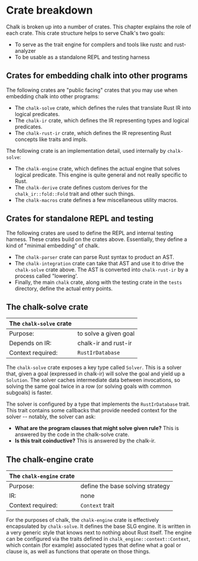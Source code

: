 # Crate breakdown

Chalk is broken up into a number of crates. This chapter explains the
role of each crate. This crate structure helps to serve Chalk's two goals:

* To serve as the trait engine for compilers and tools like rustc and rust-analyzer
* To be usable as a standalone REPL and testing harness

## Crates for embedding chalk into other programs

The following crates are "public facing" crates that you may use when embedding chalk into
other programs:

* The `chalk-solve` crate, which defines the rules that translate Rust IR into logical predicates.
* The `chalk-ir` crate, which defines the IR representing types and logical predicates.
* The `chalk-rust-ir` crate, which defines the IR representing Rust concepts like traits and impls.

The following crate is an implementation detail, used internally by `chalk-solve`:

* The `chalk-engine` crate, which defines the actual engine that solves logical predicate. This
  engine is quite general and not really specific to Rust.
* The `chalk-derive` crate defines custom derives for the `chalk_ir::fold::Fold` trait and other
  such things.
* The `chalk-macros` crate defines a few miscellaneous utility macros.

## Crates for standalone REPL and testing

The following crates are used to define the REPL and internal testing
harness. These crates build on the crates above. Essentially, they
define a kind of "minimal embedding" of chalk.

* The `chalk-parser` crate can parse Rust syntax to product an AST.
* The `chalk-integration` crate can take that AST and use it to drive
  the `chalk-solve` crate above. The AST is converted into
  `chalk-rust-ir` by a process called "lowering'.
* Finally, the main `chalk` crate, along with the testing crate in the
  `tests` directory, define the actual entry points.

## The chalk-solve crate

| The `chalk-solve` crate | |
|---|--- |
| Purpose:  | to solve a given goal |
| Depends on IR:  | chalk-ir and rust-ir   |
| Context required:  | `RustIrDatabase` |

The `chalk-solve` crate exposes a key type called `Solver`.  This is a
solver that, given a goal (expressed in chalk-ir) will solve the goal
and yield up a `Solution`. The solver caches intermediate data between
invocations, so solving the same goal twice in a row (or solving goals
with common subgoals) is faster.

The solver is configured by a type that implements the
`RustIrDatabase` trait. This trait contains some callbacks that
provide needed context for the solver -- notably, the solver can ask:

- **What are the program clauses that might solve given rule?** This
  is answered by the code in the chalk-solve crate.
- **Is this trait coinductive?** This is answered by the chalk-ir.


## The chalk-engine crate

| The `chalk-engine` crate  |   |
|---|--- |
| Purpose:  | define the base solving strategy |
| IR:  | none   |
| Context required:  | `Context` trait |

For the purposes of chalk, the `chalk-engine` crate is effectively
encapsulated by `chalk-solve`.  It defines the base SLG engine. It is
written in a very generic style that knows next to nothing about Rust
itself. The engine can be configured via the traits defined in
`chalk_engine::context::Context`, which contain (for example)
associated types that define what a goal or clause is, as well as
functions that operate on those things.
